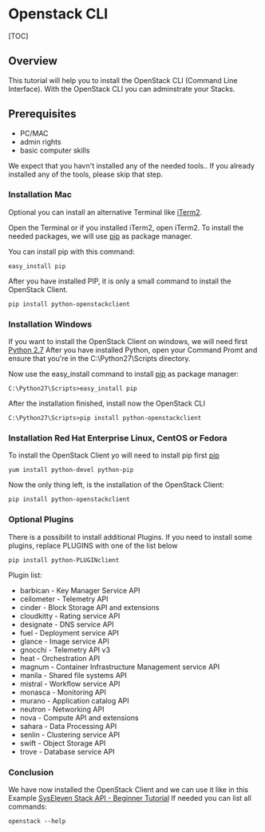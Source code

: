 # Openstack CLI

[TOC]

## Overview

This tutorial will help you to install the OpenStack CLI (Command Line Interface).
With the OpenStack CLI you can adminstrate your Stacks.

## Prerequisites

* PC/MAC
* admin rights
* basic computer skills

We expect that you havn't installed any of the needed tools..
If you already installed any of the tools, please skip that step.

### Installation Mac

Optional you can install an alternative Terminal like [iTerm2](https://www.iterm2.com/).

Open the Terminal or if you installed iTerm2, open iTerm2.
To install the needed packages, we will use [pip](https://en.wikipedia.org/wiki/Pip_(package_manager)) as package manager.

You can install pip with this command:
```
easy_install pip
```

After you have installed PIP, it is only a small command to install the OpenStack Client.
```
pip install python-openstackclient
```

### Installation Windows

If you want to install the OpenStack Client on windows, we will need first [Python 2.7](https://www.python.org/downloads/release/python-2712/) 
After you have installed Python, open your Command Promt and ensure that you're in the C:\Python27\Scripts directory.

Now use the easy_install command to install [pip](https://en.wikipedia.org/wiki/Pip_(package_manager)) as package manager:
```
C:\Python27\Scripts>easy_install pip
```

After the installation finished, install now the OpenStack CLI
```
C:\Python27\Scripts>pip install python-openstackclient
```

### Installation Red Hat Enterprise Linux, CentOS or Fedora

To install the OpenStack Client yo will need to install pip first [pip](https://en.wikipedia.org/wiki/Pip_(package_manager))
```
yum install python-devel python-pip
```

Now the only thing left, is the installation of the OpenStack Client:
```
pip install python-openstackclient
```

### Optional Plugins

There is a possibilit to install additional Plugins.
If you need to install some plugins, replace PLUGINS with one of the list below
```
pip install python-PLUGINclient
```

Plugin list:
* barbican - Key Manager Service API
* ceilometer - Telemetry API
* cinder - Block Storage API and extensions
* cloudkitty - Rating service API
* designate - DNS service API
* fuel - Deployment service API
* glance - Image service API
* gnocchi - Telemetry API v3
* heat - Orchestration API
* magnum - Container Infrastructure Management service API
* manila - Shared file systems API
* mistral - Workflow service API
* monasca - Monitoring API
* murano - Application catalog API
* neutron - Networking API
* nova - Compute API and extensions
* sahara - Data Processing API
* senlin - Clustering service API
* swift - Object Storage API
* trove - Database service API

### Conclusion

We have now installed the OpenStack Client and we can use it like in this Example [SysEleven Stack API - Beginner Tutorial](https://doc.syselevenstack.com/en/tutorials/02-kickstart)
If needed you can list all commands:
```
openstack --help
```
